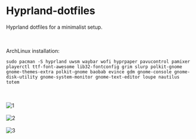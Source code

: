 # Hyprland-dotfiles

Hyprland dotfiles for a minimalist setup.

<br><br>
ArchLinux installation:
```
sudo pacman -S hyprland uwsm waybar wofi hyprpaper pavucontrol pamixer playerctl ttf-font-awesome lib32-fontconfig grim slurp polkit-gnome gnome-themes-extra polkit-gnome baobab evince gdm gnome-console gnome-disk-utility gnome-system-monitor gnome-text-editor loupe nautilus totem
```
<br><br>
![1](https://github.com/user-attachments/assets/1f976d55-6ff2-4b98-9667-74c28f448678)
<br><br>
![2](https://github.com/user-attachments/assets/56f7349d-e086-423c-863c-629de98dbf4a)
<br><br>
![3](https://github.com/user-attachments/assets/04efb3ef-15a3-4ae8-bd95-955baf0ee9a7)
